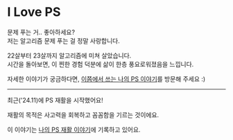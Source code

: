 # I Love PS

문제 푸는 거.. 좋아하세요?  
저는 알고리즘 문제 푸는 걸 정말 사랑합니다.  

22살부터 23살까지 알고리즘에 미쳐 살았습니다.  
시간을 돌아보면, 이 찐한 경험 덕분에 삶이 한층 풍요로워졌음을 느낍니다.  

자세한 이야기가 궁금하다면, [이쯤에서 쓰는 나의 PS 이야기](https://3juhwan.tistory.com/14)를 방문해 주세요 :)

---

최근('24.11)에 PS 재활을 시작했어요! 

재활의 목적은 사고력을 회복하고 꼼꼼함을 기르는 것이에요.  

이 이야기는 [나의 PS 재활 이야기](https://3juhwan.tistory.com/49)에 기록하고 있어요. 